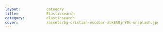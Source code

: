 ```yaml
---
layout:            category
title:             Elasticsearch
category:          elasticsearch
cover:             /assets/bg-cristian-escobar-abkEAOjnY0s-unsplash.jpg
---
```

